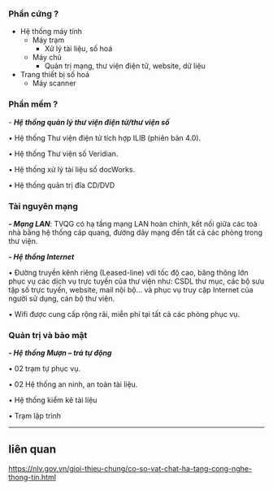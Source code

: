 
### Phần cứng ?
+ Hệ thống máy tính
	+ Máy trạm
		+ Xử lý tài liệu, số hoá
	+ Máy chủ
		+ Quản trị mạng, thư viện điện tử, website, dữ liệu
+ Trang thiết bị số hoá
	+ Máy scanner
### Phần mềm ?

- **_Hệ thống quản lý thư viện điện tử/thư viện số_**

• Hệ thống Thư viện điện tử tích hợp ILIB (phiên bản 4.0).

• Hệ thống Thư viện số Veridian.

• Hệ thống xử lý tài liệu số docWorks.

• Hệ thống quản trị đĩa CD/DVD

### Tài nguyên mạng

**_- Mạng LAN_**: TVQG có hạ tầng mạng LAN hoàn chỉnh, kết nối giữa các toà nhà bằng hệ thống cáp quang, đường dây mạng đến tất cả các phòng trong thư viện.

**_- Hệ thống Internet_**

• Đường truyền kênh riêng (Leased-line) với tốc độ cao, băng thông lớn phục vụ các dịch vụ trực tuyến của thư viện như: CSDL thư mục, các bộ sưu tập số trực tuyến, website, mail nội bộ… và phục vụ truy cập Internet của người sử dụng, cán bộ thư viện.

• Wifi được cung cấp rộng rãi, miễn phí tại tất cả các phòng phục vụ.

### Quản trị và bảo mật

**_- Hệ thống Mượn – trả tự động_**

• 02 trạm tự phục vụ.

• 02 Hệ thống an ninh, an toàn tài liệu.

• Hệ thống kiểm kê tài liệu

• Trạm lập trình

---
## liên quan

https://nlv.gov.vn/gioi-thieu-chung/co-so-vat-chat-ha-tang-cong-nghe-thong-tin.html